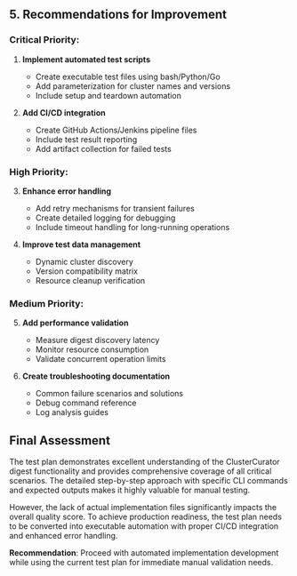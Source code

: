 ## 5. Recommendations for Improvement

### Critical Priority:
1. **Implement automated test scripts**
   - Create executable test files using bash/Python/Go
   - Add parameterization for cluster names and versions
   - Include setup and teardown automation

2. **Add CI/CD integration**
   - Create GitHub Actions/Jenkins pipeline files
   - Include test result reporting
   - Add artifact collection for failed tests

### High Priority:
3. **Enhance error handling**
   - Add retry mechanisms for transient failures
   - Create detailed logging for debugging
   - Include timeout handling for long-running operations

4. **Improve test data management**
   - Dynamic cluster discovery
   - Version compatibility matrix
   - Resource cleanup verification

### Medium Priority:
5. **Add performance validation**
   - Measure digest discovery latency
   - Monitor resource consumption
   - Validate concurrent operation limits

6. **Create troubleshooting documentation**
   - Common failure scenarios and solutions
   - Debug command reference
   - Log analysis guides

## Final Assessment

The test plan demonstrates excellent understanding of the ClusterCurator digest functionality and provides comprehensive coverage of all critical scenarios. The detailed step-by-step approach with specific CLI commands and expected outputs makes it highly valuable for manual testing.

However, the lack of actual implementation files significantly impacts the overall quality score. To achieve production readiness, the test plan needs to be converted into executable automation with proper CI/CD integration and enhanced error handling.

**Recommendation**: Proceed with automated implementation development while using the current test plan for immediate manual validation needs.
